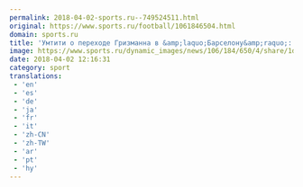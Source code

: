 ```yaml
---
permalink: 2018-04-02-sports.ru--749524511.html
original: https://www.sports.ru/football/1061846504.html
domain: sports.ru
title: 'Умтити о переходе Гризманна в &amp;laquo;Барселону&amp;raquo;: &amp;laquo;Если это произойдет, мы будем играть в 6 форвардов&amp;raquo;'
image: https://www.sports.ru/dynamic_images/news/106/184/650/4/share/1dd7f9.png
date: 2018-04-02 12:16:31
category: sport
translations: 
 - 'en'
 - 'es'
 - 'de'
 - 'ja'
 - 'fr'
 - 'it'
 - 'zh-CN'
 - 'zh-TW'
 - 'ar'
 - 'pt'
 - 'hy'
---
```


